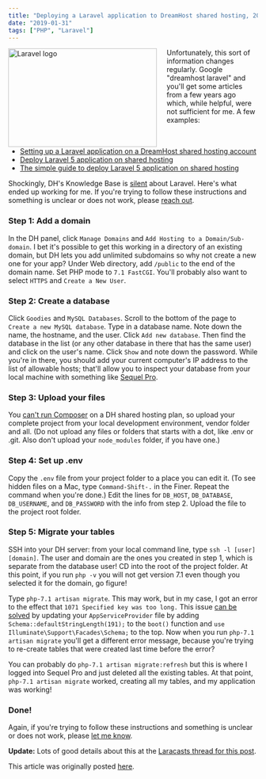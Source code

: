 ```yaml
---
title: "Deploying a Laravel application to DreamHost shared hosting, 2018 edition"
date: "2019-01-31"
tags: ["PHP", "Laravel"]
---
```


<img class="alignright size-medium wp-image-606" src="http://buildingsandfood.com/wp-content/uploads/2018/03/laravel-from-scratch-300x199.jpg" alt="Laravel logo" style="float:left;margin-right:20px" width="300" height="199" />

Unfortunately, this sort of information changes regularly. Google "dreamhost laravel" and you'll get some articles from a few years ago which, while helpful, were not sufficient for me. A few examples:

<ul style="clear:both">
 	<li><a href="http://yottaram.com/blog/2014/12/08/setting-up-a-laravel-application-on-a-dreamhost-shared-hosting-account/">Setting up a Laravel application on a DreamHost shared hosting account</a></li>
 	<li><a href="http://blog.netgloo.com/2016/01/29/deploy-laravel-application-on-shared-hosting/">Deploy Laravel 5 application on shared hosting</a></li>
 	<li><a href="https://medium.com/laravel-news/the-simple-guide-to-deploy-laravel-5-application-on-shared-hosting-1a8d0aee923e">The simple guide to deploy Laravel 5 application on shared hosting</a></li>
</ul>
Shockingly, DH's Knowledge Base is <a href="https://help.dreamhost.com/hc/en-us/search?utf8=✓&amp;query=laravel">silent</a> about Laravel. Here's what ended up working for me. If you're trying to follow these instructions and something is unclear or does not work, please <a href="http://twitter.com/alesh">reach out</a>.

<!--more-->

### Step 1: Add a domain

In the DH panel, click `Manage Domains` and `Add Hosting to a Domain/Sub-domain`. I bet it's possible to get this working in a directory of an existing domain, but DH lets you add unlimited subdomains so why not create a new one for your app? Under Web directory, add `/public` to the end of the domain name. Set PHP mode to `7.1 FastCGI`. You'll probably also want to select `HTTPS` and `Create a New User`.

### Step 2: Create a database

Click `Goodies` and `MySQL Databases`. Scroll to the bottom of the page to `Create a new MySQL database`. Type in a database name. Note down the name, the hostname, and the user. Click `Add new database`. Then find the database in the list (or any other database in there that has the same user) and click on the user's name. Click `Show` and note down the password. While you're in there, you should add your current computer's IP address to the list of allowable hosts; that'll allow you to inspect your database from your local machine with something like <a href="http://www.sequelpro.com">Sequel Pro</a>.

### Step 3: Upload your files

You <a href="https://help.dreamhost.com/hc/en-us/articles/214899037-Installing-Composer-overview">can't run Composer</a> on a DH shared hosting plan, so upload your complete project from your local development environment, vendor folder and all. (Do not upload any files or folders that starts with a dot, like .env or .git. Also don't upload your `node_modules` folder, if you have one.)

### Step 4: Set up .env

Copy the `.env` file from your project folder to a place you can edit it. (To see hidden files on a Mac, type `Command-Shift-.` in the Finer. Repeat the command when you're done.) Edit the lines for `DB_HOST`, `DB_DATABASE`, `DB_USERNAME`, and `DB_PASSWORD` with the info from step 2. Upload the file to the project root folder.

### Step 5: Migrate your tables

SSH into your DH server: from your local command line, type `ssh -l [user] [domain]`. The user and domain are the ones you created in step 1, which is separate from the database user! CD into the root of the project folder. At this point, if you run `php -v` you will not get version 7.1 even though you selected it for the domain, go figure!

Type `php-7.1 artisan migrate`. This may work, but in my case, I got an error to the effect that `1071 Specified key was too long.` This issue <a href="https://github.com/laravel/framework/issues/17508">can be solved</a> by updating your `AppServiceProvider` file by adding `Schema::defaultStringLength(191);` to the `boot()` function and `use Illuminate\Support\Facades\Schema;` to the top. Now when you run `php-7.1 artisan migrate` you'll get a different error message, because you're trying to re-create tables that were created last time before the error?

You can probably do `php-7.1 artisan migrate:refresh` but this is where I logged into Sequel Pro and just deleted all the existing tables. At that point, `php-7.1 artisan migrate` worked, creating all my tables, and my application was working!

### Done!

Again, if you're trying to follow these instructions and something is unclear or does not work, please <a href="http://twitter.com/alesh">let me know</a>.

<strong>Update:</strong> Lots of good details about this at the <a href="https://laracasts.com/discuss/channels/guides/deploying-a-laravel-application-to-dreamhost-shared-hosting">Laracasts thread for this post</a>.

This article was originally posted <a href="http://buildingsandfood.com/deploying-a-laravel-application-to-dreamhost-shared-hosting-2018-edition/">here</a>.
